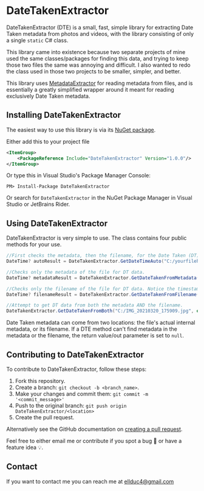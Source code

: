 # DateTakenExtractor

DateTakenExtractor (DTE) is a small, fast, simple library for extracting Date Taken metadata from photos and videos, with the library consisting of only a single ```static``` C# class.

This library came into existence because two separate projects of mine used the same classes/packages for finding this data, and trying to keep those two files the same was annoying and difficult. I also wanted to redo the class used in those two projects to be smaller, simpler, and better.

This library uses [MetadataExtractor](https://github.com/drewnoakes/metadata-extractor-dotnet) for reading metadata from files, and is essentially a greatly simplified wrapper around it meant for reading exclusively Date Taken metadata.

## Installing DateTakenExtractor
The easiest way to use this library is via its [NuGet package](https://www.nuget.org/packages/DateTakenExtractor/).

Either add this to your project file
```xml
<ItemGroup>
    <PackageReference Include="DateTakenExtractor" Version="1.0.0"/>
</ItemGroup>
```

Or type this in Visual Studio's Package Manager Console:
```
PM> Install-Package DateTakenExtractor
```

Or search for `DateTakenExtractor` in the NuGet Package Manager in Visual Studio or JetBrains Rider.

## Using DateTakenExtractor
DateTakenExtractor is very simple to use. The class contains four public methods for your use.

```c#
//First checks the metadata, then the filename, for the Date Taken (DT) data.
DateTime? autoResult = DateTakenExtractor.GetDateTimeAuto("C:/yourfilehere.jpg", out DateTakenSrc dateTakenSrc);

//Checks only the metadata of the file for DT data.
DateTime? metadataResult = DateTakenExtractor.GetDateTakenFromMetadata("C:/yourfilehere.jpg");

//Checks only the filename of the file for DT data. Notice the timestamp pattern ↓ in the filename
DateTime? filenameResult = DateTakenExtractor.GetDateTakenFromFilename("C:/IMG_20210320_175909.jpg");

//Attempt to get DT data from both the metadata AND the filename.
DateTakenExtractor.GetDateTakenFromBoth("C:/IMG_20210320_175909.jpg", out DateTime? metadataDT, out DateTime? filenameDT);
```

Date Taken metadata can come from two locations: the file's actual internal metadata, or its filename. If a DTE method can't find metadata in the metadata or the filename, the return value/out parameter is set to `null`.

## Contributing to DateTakenExtractor
To contribute to DateTakenExtractor, follow these steps:

1. Fork this repository.
2. Create a branch: `git checkout -b <branch_name>`.
3. Make your changes and commit them: `git commit -m '<commit_message>'`
4. Push to the original branch: `git push origin DateTakenExtractor/<location>`
5. Create the pull request.

Alternatively see the GitHub documentation on [creating a pull request](https://help.github.com/en/github/collaborating-with-issues-and-pull-requests/creating-a-pull-request).

Feel free to either email me or contribute if you spot a bug 🐛 or have a feature idea 💡.

## Contact
If you want to contact me you can reach me at ellduc4@gmail.com